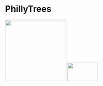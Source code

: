 # PhillyTrees


<img src="https://images.vexels.com/media/users/3/131725/isolated/preview/06ebd222648112be03fba98587ff2902-philadelphia-skyline-silhouette-by-vexels.png" height="200" width="200">

<img src="http://superawesomevectors.com/wp-content/uploads/2016/08/free-vector-tree-illustration-800x566.jpg" height="60" width="100">


